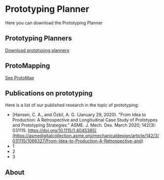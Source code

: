 # Prototyping Planner

Here you can download the Prototyping Planner

## Prototyping Planners

<a href="prototypingplanner.github.io/pp.html">Download prototyping planners</a>

## ProtoMapping

<a href="prototypingplanner.github.io/protomapping.html">See ProtoMap</a>

## Publications on prototyping

Here is a list of our published research in the topic of prototyping:

- [Hansen, C. A., and Özkil, A. G. (January 29, 2020). "From Idea to Production: A Retrospective and Longitudinal Case Study of Prototypes and Prototyping Strategies." ASME. J. Mech. Des. March 2020; 142(3): 031115. https://doi.org/10.1115/1.4045385](https://asmedigitalcollection.asme.org/mechanicaldesign/article/142/3/031115/1066327/From-Idea-to-Production-A-Retrospective-and)
- 1
- 2
- 3


## About


